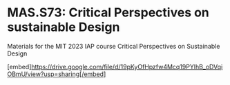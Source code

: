 # MAS.S73: Critical Perspectives on sustainable Design
Materials for the MIT 2023 IAP course Critical Perspectives on Sustainable Design

[embed]https://drive.google.com/file/d/19pKyOfHpzfw4Mcq19PYlhB_oDVqiOBmU/view?usp=sharing[/embed]
